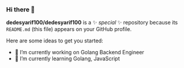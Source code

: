### Hi there 👋

**dedesyarif100/dedesyarif100** is a ✨ _special_ ✨ repository because its `README.md` (this file) appears on your GitHub profile.

Here are some ideas to get you started:

- 🔭 I’m currently working on Golang Backend Engineer
- 🌱 I’m currently learning Golang, JavaScript
